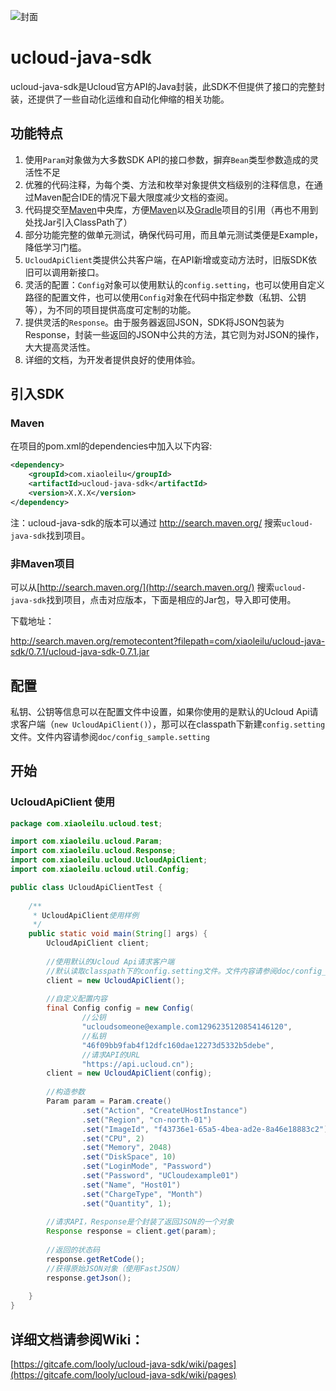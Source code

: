 ![封面](https://gitcafe-image.b0.upaiyun.com/c6f592a6a94231bd62b5da91510dcf0a.jpg)

# ucloud-java-sdk

ucloud-java-sdk是Ucloud官方API的Java封装，此SDK不但提供了接口的完整封装，还提供了一些自动化运维和自动化伸缩的相关功能。

## 功能特点

1. 使用`Param`对象做为大多数SDK API的接口参数，摒弃`Bean`类型参数造成的灵活性不足
2. 优雅的代码注释，为每个类、方法和枚举对象提供文档级别的注释信息，在通过Maven配合IDE的情况下最大限度减少文档的查阅。
3. 代码提交至[Maven](http://maven.apache.org/)中央库，方便[Maven](http://maven.apache.org/)以及[Gradle](http://gradle.org/)项目的引用（再也不用到处找Jar引入ClassPath了）
4. 部分功能完整的做单元测试，确保代码可用，而且单元测试类便是Example，降低学习门槛。
5. `UcloudApiClient`类提供公共客户端，在API新增或变动方法时，旧版SDK依旧可以调用新接口。
6. 灵活的配置：`Config`对象可以使用默认的`config.setting`，也可以使用自定义路径的配置文件，也可以使用`Config`对象在代码中指定参数（私钥、公钥等），为不同的项目提供高度可定制的功能。
7. 提供灵活的`Response`。由于服务器返回JSON，SDK将JSON包装为Response，封装一些返回的JSON中公共的方法，其它则为对JSON的操作，大大提高灵活性。
8. 详细的文档，为开发者提供良好的使用体验。

## 引入SDK

### Maven
在项目的pom.xml的dependencies中加入以下内容:

```XML
<dependency>
    <groupId>com.xiaoleilu</groupId>
    <artifactId>ucloud-java-sdk</artifactId>
    <version>X.X.X</version>
</dependency>
```

注：ucloud-java-sdk的版本可以通过 http://search.maven.org/ 搜索`ucloud-java-sdk`找到项目。

### 非Maven项目
可以从[http://search.maven.org/](http://search.maven.org/) 搜索`ucloud-java-sdk`找到项目，点击对应版本，下面是相应的Jar包，导入即可使用。

下载地址：

http://search.maven.org/remotecontent?filepath=com/xiaoleilu/ucloud-java-sdk/0.7.1/ucloud-java-sdk-0.7.1.jar

## 配置

私钥、公钥等信息可以在配置文件中设置，如果你使用的是默认的Ucloud Api请求客户端（`new UcloudApiClient()`），那可以在classpath下新建`config.setting`文件。文件内容请参阅`doc/config_sample.setting`

## 开始

### UcloudApiClient 使用

```Java
package com.xiaoleilu.ucloud.test;

import com.xiaoleilu.ucloud.Param;
import com.xiaoleilu.ucloud.Response;
import com.xiaoleilu.ucloud.UcloudApiClient;
import com.xiaoleilu.ucloud.util.Config;

public class UcloudApiClientTest {
	
	/**
	 * UcloudApiClient使用样例
	 */
	public static void main(String[] args) {
		UcloudApiClient client;
		
		//使用默认的Ucloud Api请求客户端
		//默认读取classpath下的config.setting文件。文件内容请参阅doc/config_sample.setting
		client = new UcloudApiClient();
		
		//自定义配置内容
		final Config config = new Config(
				//公钥
				"ucloudsomeone@example.com1296235120854146120", 
				//私钥
				"46f09bb9fab4f12dfc160dae12273d5332b5debe", 
				//请求API的URL
				"https://api.ucloud.cn");
		client = new UcloudApiClient(config);
		
		//构造参数
		Param param = Param.create()
				.set("Action", "CreateUHostInstance")
				.set("Region", "cn-north-01")
				.set("ImageId", "f43736e1-65a5-4bea-ad2e-8a46e18883c2")
				.set("CPU", 2)
				.set("Memory", 2048)
				.set("DiskSpace", 10)
				.set("LoginMode", "Password")
				.set("Password", "UCloudexample01")
				.set("Name", "Host01")
				.set("ChargeType", "Month")
				.set("Quantity", 1);
		
		//请求API，Response是个封装了返回JSON的一个对象
		Response response = client.get(param);
		
		//返回的状态码
		response.getRetCode();
		//获得原始JSON对象（使用FastJSON）
		response.getJson();
		
	}
}
```

## 详细文档请参阅Wiki：

[https://gitcafe.com/looly/ucloud-java-sdk/wiki/pages](https://gitcafe.com/looly/ucloud-java-sdk/wiki/pages)